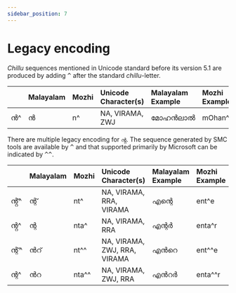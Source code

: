 ```yaml
---
sidebar_position: 7
---
```


# Legacy encoding

*Chillu* sequences mentioned in Unicode standard before its version 5.1 are produced by adding <kbd>^</kbd> after the standard *chillu*-letter.

|      | Malayalam | Mozhi | Unicode Character(s) | Malayalam Example | Mozhi Example |
| :--- | :-------- | :---- | :------------------- | :---------------- | :------------ |
| ൻ^   | ന്‍         | n^    | NA, VIRAMA, ZWJ      | മോഹന്‍ലാല്‍             | mOhan^laal^   |

There are multiple legacy encoding for `ൻ്റ`. The sequence generated by SMC tools are available by <kbd>^</kbd> and that supported primarily by Microsoft can be indicated by <kbd>^</kbd><kbd>^</kbd>.

|      | Malayalam | Mozhi | Unicode Character(s)         | Malayalam Example | Mozhi Example |
| :--- | :-------- | :---- | :--------------------------- | :---------------- | :------------ |
| ൻ്റ്^  | ന്റ്        | nt^   | NA, VIRAMA, RRA, VIRAMA      | എന്റെ               | ent^e         |
| ൻ്റ^  | ന്റ        | nta^  | NA, VIRAMA, RRA              | എന്റർ              | enta^r        |
| ന്റ്^  | ന്‍റ്        | nt^^  | NA, VIRAMA, ZWJ, RRA, VIRAMA | എന്‍റെ               | ent^^e        |
| ന്റ^  | ന്‍റ        | nta^^ | NA, VIRAMA, ZWJ, RRA         | എന്‍റർ              | enta^^r       |



